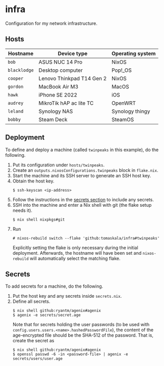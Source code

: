 # infra

Configuration for my network infrastructure.

## Hosts

| Hostname | Device type | Operating system |
| ------------ | ------------------------- | ---------------- |
| `bob` | ASUS NUC 14 Pro | NixOS |
| `blacklodge` | Desktop computer | Pop!\_OS |
| `cooper` | Lenovo Thinkpad T14 Gen 2 | NixOS |
| `gordon` | MacBook Air M3 | MacOS |
| `hawk` | iPhone SE 2022 | iOS |
| `audrey` | MikroTik hAP ac lite TC | OpenWRT |
| `leland` | Synology NAS | Synology thingy |
| `bobby` | Steam Deck | SteamOS |

## Deployment

To define and deploy a machine (called `twinpeaks` in this example), do the
following.

1. Put its configuration under `hosts/twinpeaks`.
2. Create an `outputs.nixosConfigurations.twinpeaks` block in `flake.nix`.
3. Start the machine and its SSH server to generate an SSH host key.
4. Obtain the host key.
   ```
   $ ssh-keyscan <ip-address>
   ```
5. Follow the instructions in the [secrets section](#secrets) to include any
   secrets.
6. SSH into the machine and enter a Nix shell with git (the flake setup needs
   it).
   ```
   $ nix shell nixpkgs#git
   ```
7. Run
   ```
   # nixos-rebuild switch --flake 'github:tomaskala/infra#twinpeaks'
   ```
   Explicitly setting the flake is only necessary during the initial
   deployment. Afterwards, the hostname will have been set and `nixos-rebuild`
   will automatically select the matching flake.

## Secrets

To add secrets for a machine, do the following.

1. Put the host key and any secrets inside `secrets.nix`.
2. Define all secrets.
   ```
   $ nix shell github:ryantm/agenix#agenix
   $ agenix -e secrets/secret.age
   ```
   Note that for secrets holding the user passwords (to be used with
   `config.users.users.<name>.hashedPasswordFile`), the content of the
   age-encrypted file should be the SHA-512 of the password. That is, create
   the secret as
   ```
   $ nix shell github:ryantm/agenix#agenix
   $ openssl passwd -6 -in <password-file> | agenix -e secrets/users/user.age
   ```
